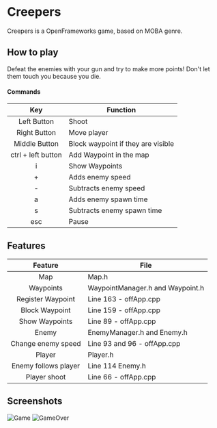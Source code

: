 # Creepers

Creepers is a OpenFrameworks game, based on MOBA genre.


## How to play

Defeat the enemies with your gun and try to make more points! Don't let them touch you because you die.

#### Commands

|Key                |Function                           |
|:-----------------:|-----------------------------------|
|Left Button        |Shoot         
|Right Button       |Move player
|Middle Button      |Block waypoint if they are visible
|ctrl + left button |Add Waypoint in the map
|i                  |Show Waypoints
|+                  |Adds enemy speed
|-                  |Subtracts enemy speed
|a                  |Adds enemy spawn time
|s                  |Subtracts enemy spawn time
|esc                |Pause


## Features

|Feature                |File                               |
|:---------------------:|-----------------------------------|
|Map                    |Map.h                              |
|Waypoints              |WaypointManager.h and Waypoint.h   |
|Register Waypoint      |Line 163 - offApp.cpp              |
|Block Waypoint         |Line 159 - offApp.cpp              |
|Show Waypoints         |Line 89 - offApp.cpp               |
|Enemy                  |EnemyManager.h and Enemy.h         |
|Change enemy speed     |Line 93 and 96 - offApp.cpp        |
|Player                 |Player.h                           |
|Enemy follows player   |Line 114 Enemy.h                   |
|Player shoot           |Line 66 - offApp.cpp               |


## Screenshots

![Game](http://i.imgur.com/veDtuCa.png)
![GameOver](http://i.imgur.com/1cZPqIC.png)




      




